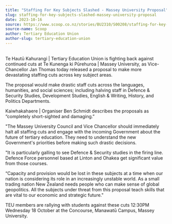```yaml
---
title: "Staffing For Key Subjects Slashed - Massey University Proposal"
slug: staffing-for-key-subjects-slashed-massey-university-proposal
date: 2023-10-16
source: https://www.scoop.co.nz/stories/BU2310/S00208/staffing-for-key-subjects-slashed-massey-university-proposal.htm
source-name: Scoop
author: Tertiary Education Union
author-slug: tertiary-education-union
---
```


<p><br>Te Hautū Kahurangi | Tertiary Education Union is
fighting back against continued cuts at Te Kunenga ki
Pūrehuroa | Massey University, as Vice-Chancellor Jan
Thomas today released a proposal to make more devastating
staffing cuts across key subject areas.</p>

<p>The proposal
would make drastic staff cuts across the languages,
humanities, and social sciences; including halving staff in
Defence &amp; Security Studies, Development Studies, English
&amp; Writing, History, and Politics
Departments.</p>

<p>Kaiwhakahaere | Organiser Ben Schmidt
describes the proposals as “completely short-sighted and
damaging.”</p>

<p>"The Massey University Council and Vice
Chancellor should immediately halt all staffing cuts and
engage with the incoming Government about the future of
tertiary education. They need to understand the new
Government's priorities before making such drastic
decisions.</p>

<p>"It is particularly galling to see Defence
&amp; Security studies in the firing line. Defence Force
personnel based at Linton and Ohakea get significant value
from those courses.</p>

<p>“Capacity and provision would be
lost in these subjects at a time when our nation is
considering its role in an increasingly unstable world. As a
small trading nation New Zealand needs people who can make
sense of global geopolitics. All the subjects under threat
from this proposal teach skills that are vital to our
economic and strategic future."</p>

<p>TEU members are
rallying with students against these cuts 12:30PM Wednesday
18 October at the Concourse, Manawatū Campus, Massey
University.</p>

<p></p>
